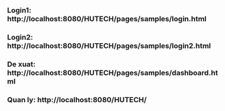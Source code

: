 <h3>Login1: http://localhost:8080/HUTECH/pages/samples/login.html</h3>
<h3>Login2: http://localhost:8080/HUTECH/pages/samples/login2.html</h3>
<h3>De xuat: http://localhost:8080/HUTECH/pages/samples/dashboard.html</h3>
<h3>Quan ly: http://localhost:8080/HUTECH/</h3>

<!--
<h1>StarAdmin-Free-Bootstrap-Admin-Template</h1>
Star Admin is a free responsive admin template built with Bootstrap 4. The template has colorful, attractive yet simple and elegant design. The template is well crafted, with all the components neatly and carefully designed and arranged within the template.

Star Admin is packed with all the features that fit your needs but not cramped with components you would not even use. It is an excellent fit to build admin panels, e-commerce systems,  project management systems, CMS or CRM.

Although the template has a design like none other, it is easily customizable to suit your requirements. Star Admin comes with a clean and well-commented code that makes it easy to work with the template. Thus making it an ideal pick for jump starting your project.

<h1>Demo</h1>

<hr style="margin-bottom: 30px">



[![N|Solid](screenshot.jpg)](http://www.bootstrapdash.com/demo/star-admin-free/jquery/)
<h1>Credits:</h1>

- Bootstrap 4
- Font Awesome
- jQuery
- Gulp
- Chart.js
- Google Maps
- Perfect Scrollbar

<h1>Browser Support:</h1>

StarAdmin is designed to work flawlessly with all the latest and modern web browsers.

- Chrome (latest)
- FireFox (latest)
- Safari (latest)
- Opera (latest)
- IE10+  

<h1>License Information:</h1>
<hr>


Star Admin is released under MIT license. Star Admin is a free Bootstrap 4 admin template developed from BootstrapDash. Feel free to download it, use it, share it, get creative with it.

<h1>How to use Star Admin?</h1>
<hr>


1 - Click the Clone or Download button in GitHub and download as a ZIP file or you can enter the command git clone https://github.com/BootstrapDash/StarAdmin-Free-Bootstrap-Admin-Template.git in you terminal to get a copy of this template.

2 - After the files have been downloaded you will get a folder with all the required files

3 - You can install all the dependencies in the template by running the command npm install. All the required files are in the node modules.

4 - Find the file named index.html, check what all components you need. Open the file in a text editor and you can start editing.

5 - Now that your project has now kick-started, all you need to do now is to code, code, and code to your heart's content.

<h1>How to Contribute?:</h1>
<hr>


We love your contributions and we welcome them wholeheartedly. We believe the more the merrier.
To contribute make sure you have a Node.js and npm installed. Now run the command gulp --version. If the command returns with the Gulp version number, it means you have Gulp installed. If not you need to run the command npm install --global gulp-cli to install Gulp.

<h2>Next</h2>

After Gulp has been installed, follow the steps below to contribute.
  <br>
	1 - Fork and clone the repo of Star Admin.
  <br>
	2 - Run the command npm install to install all the dependencies.
  <br>
	3 - Enter the command gulp serve. This will open Star Admin in your default browser.
  <br>
	4 - Make you valuable contribution
  <br>
	5 - Submit a pull request.
	<h1>Go Premium!!</h1>
  <hr>
	Do you need a template with more features and functionalities? Get more with our collection of the premium template with more plugins, eye catching animations, UI components, and sample pages all fitting together with a high-quality design.
Visit
  <a href="https://www.bootstrapdash.com" target="_blank">https://www.bootstrapdash.com</a> for more admin templates.
-->